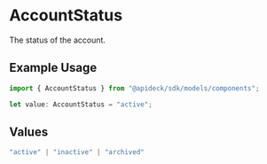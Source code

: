 # AccountStatus

The status of the account.

## Example Usage

```typescript
import { AccountStatus } from "@apideck/sdk/models/components";

let value: AccountStatus = "active";
```

## Values

```typescript
"active" | "inactive" | "archived"
```